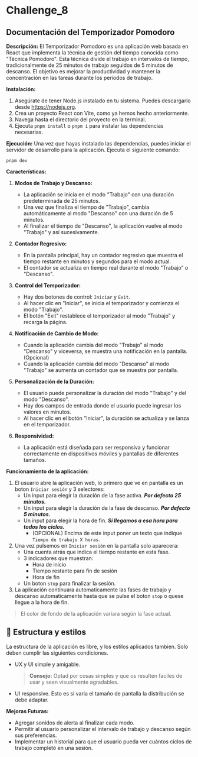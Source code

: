 # Challenge_8

## **Documentación del Temporizador Pomodoro**

**Descripción:**
El Temporizador Pomodoro es una aplicación web basada en React que implementa la técnica de gestión del tiempo conocida como "Técnica Pomodoro". Esta técnica divide el trabajo en intervalos de tiempo, tradicionalmente de 25 minutos de trabajo seguidos de 5 minutos de descanso. El objetivo es mejorar la productividad y mantener la concentración en las tareas durante los períodos de trabajo.

**Instalación:**
1. Asegúrate de tener Node.js instalado en tu sistema. Puedes descargarlo desde https://nodejs.org.
2. Crea un proyecto React con Vite, como ya hemos hecho anteriormente.
3. Navega hasta el directorio del proyecto en la terminal.
4. Ejecuta `pnpm install` o `pnpm i` para instalar las dependencias necesarias.

**Ejecución:**
Una vez que hayas instalado las dependencias, puedes iniciar el servidor de desarrollo para la aplicación. Ejecuta el siguiente comando:

```
pnpm dev
```

**Características:**
1. **Modos de Trabajo y Descanso:**
   - La aplicación se inicia en el modo "Trabajo" con una duración predeterminada de 25 minutos.
   - Una vez que finaliza el tiempo de "Trabajo", cambia automáticamente al modo "Descanso" con una duración de 5 minutos.
   - Al finalizar el tiempo de "Descanso", la aplicación vuelve al modo "Trabajo" y así sucesivamente.

2. **Contador Regresivo:**
   - En la pantalla principal, hay un contador regresivo que muestra el tiempo restante en minutos y segundos para el modo actual.
   - El contador se actualiza en tiempo real durante el modo "Trabajo" o "Descanso".

3. **Control del Temporizador:**
   - Hay dos  botones de control: `Iniciar` y `Exit`.
   - Al hacer clic en "Iniciar", se inicia el temporizador y comienza el modo "Trabajo".
   - El botón "Exit" restablece el temporizador al modo "Trabajo" y recarga la página.

4. **Notificación de Cambio de Modo:**
   - Cuando la aplicación cambia del modo "Trabajo" al modo "Descanso" y viceversa, se muestra una notificación en la pantalla. (Opcional)
   - Cuando la aplicación cambia del modo "Descanso" al modo "Trabajo" se aumenta un contador que se muestra por pantalla.

5. **Personalización de la Duración:**
   - El usuario puede personalizar la duración del modo "Trabajo" y del modo "Descanso".
   - Hay dos campos de entrada donde el usuario puede ingresar los valores en minutos.
   - Al hacer clic en el botón "Iniciar", la duración se actualiza y se lanza en el temporizador.

6. **Responsividad:**
   - La aplicación está diseñada para ser responsiva y funcionar correctamente en dispositivos móviles y pantallas de diferentes tamaños.

**Funcionamiento de la aplicación:**

1. El usuario abre la aplicación web, lo primero que ve en pantalla es un boton `Iniciar sesión` y 3 selectores:
    - Un input para elegir la duración de la fase activa. ***Por defecto 25 minutos.***
    - Un input para elegir la duración de la fase de descanso. ***Por defecto 5 minutos.***
    - Un input para elegir la hora de fin. ***Si llegamos a esa hora para todos los ciclos.***
        - (OPCIONAL) Encima de este input poner un texto que indique `Tiempo de trabajo X horas`.
2. Una vez pulsemos en `Iniciar sesión` en la pantalla solo aparecera:
    - Una cuenta atrás que indica el tiempo restante en esta fase.
    - 3 indicadores que muestran:
        - Hora de inicio
        - Tiempo restante para fin de sesión
        - Hora de fin
    - Un boton `stop` para finalizar la sesión.
3. La aplicación continuara automaticamente las fases de trabajo y descanso automaticamente hasta que se pulse el boton `stop` o quese llegue a la hora de fin.

> El color de fondo de la aplicación variara según la fase actual.

## :art: Estructura y estilos

La estructura de la aplicación es libre, y los estilos aplicados tambien. Solo deben cumplir las siguientes condiciones.

- UX y UI simple y amigable.
    > **Consejo:** Optad por cosas simples y que os resulten faciles de usar y sean visualmente agradables.
- UI responsive. Esto es si varia el tamaño de pantalla la distribución se debe adaptar.

**Mejoras Futuras:**
- Agregar sonidos de alerta al finalizar cada modo.
- Permitir al usuario personalizar el intervalo de trabajo y descanso según sus preferencias.
- Implementar un historial para que el usuario pueda ver cuántos ciclos de trabajo completó en una sesión.